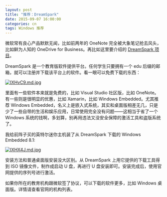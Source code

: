 ```yaml
---
layout: post
title: "推荐：DreamSpark"
date: 2015-09-07 16:00:00
categories: cn
tags: Windows 推荐
---
```


微软常有良心产品默默无闻，比如前两年的 OneNote 完全被大象笔记抢去风头，比如鲜为人知的 OneDrive for Business。再比如这里要介绍的 [DreamSpark 项目](https://www.dreamspark.com)。

DreamSpark 是一个教育版软件提供平台。任何学生只要拥有一个 edu 后缀的邮箱，就可以注册并下载该平台上的软件。看一眼可以免费下载的东西：

<!-- ![dreamspark](/images/dreamsparksw.jpg) -->
[![lXHvC9.md.jpg](https://s2.ax1x.com/2020/01/15/lXHvC9.md.jpg)](https://imgchr.com/i/lXHvC9)

里面有一些软件本来就是免费的，比如 Visual Studio 社区版，比如 OneNote。有一些则是很明显的优惠，比如 Xamarin，比如 Windows Embedded。尤其推荐 Windows Embedded，名义上是嵌入式系统，其实和桌面版相差无几，只是少了一些自带的生活和娱乐应用，日常使用完全没有问题——这相当于省了一个 Windows 系统的钱啊，多划算，别再用违法又没安全保障的激活工具和盗版系统了。

我给前阵子买的英特尔迷你主机装了从 DreamSpark 下载的 Windows Embedded 8.1:

<!-- ![win embeded](/images/winembed.jpg) -->
[![lXHX4J.md.jpg](https://s2.ax1x.com/2020/01/15/lXHX4J.md.jpg)](https://imgchr.com/i/lXHX4J)

安装方法和普通桌面版安装没大区别。从 DreamSpark 上用它提供的下载工具得到 ISO 镜像文件，制作成启动 U 盘，再进行 U 盘安装即可。安装完成后，使用官网提供的序列号进行激活。

如果你所在的教育机构跟微软签了协议，可以下载的软件更多，比如 Windows 桌面版。详情请查看官网的机构列表。